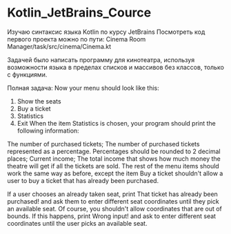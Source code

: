 # Kotlin_JetBrains_Cource
Изучаю синтаксис языка Kotlin по курсу JetBrains
Посмотреть код первого проекта можно по пути: 
Cinema Room Manager/task/src/cinema/Cinema.kt

Задачей было написать программу для кинотеатра, используя возможности языка
в пределах списков и массивов без классов, только с функциями.

Полная задача:
Now your menu should look like this:

1. Show the seats
2. Buy a ticket
3. Statistics
0. Exit
When the item Statistics is chosen, your program should print the following information:

The number of purchased tickets;
The number of purchased tickets represented as a percentage. Percentages should be rounded to 2 decimal places;
Current income;
The total income that shows how much money the theatre will get if all the tickets are sold.
The rest of the menu items should work the same way as before, except the item Buy a ticket shouldn't allow a user to buy a ticket that has already been purchased.

If a user chooses an already taken seat, print That ticket has already been purchased! 
and ask them to enter different seat coordinates until they pick an available seat. 
Of course, you shouldn't allow coordinates that are out of bounds. 
If this happens, print Wrong input! and ask to enter different seat coordinates until the user picks an available seat.